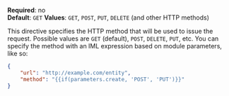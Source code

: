 **Required**: no  
**Default**: `GET`
**Values**: `GET`, `POST`, `PUT`, `DELETE` (and other HTTP methods)

This directive specifies the HTTP method that will be used to issue the
request. Possible values are `GET` (default), `POST`, `DELETE`, `PUT`,
etc. You can specify the method with an IML expression based on module
parameters, like so:
```json
{
    "url": "http://example.com/entity",
    "method": "{{if(parameters.create, 'POST', 'PUT')}}" 
}
```